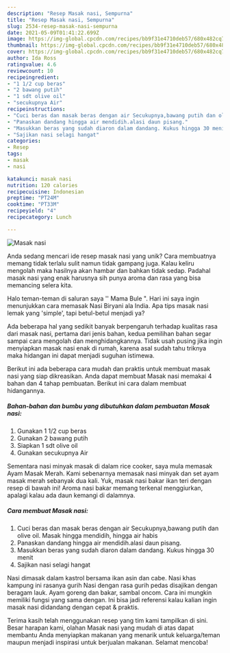 ```yaml
---
description: "Resep Masak nasi, Sempurna"
title: "Resep Masak nasi, Sempurna"
slug: 2534-resep-masak-nasi-sempurna
date: 2021-05-09T01:41:22.699Z
image: https://img-global.cpcdn.com/recipes/bb9f31e4710deb57/680x482cq70/masak-nasi-foto-resep-utama.jpg
thumbnail: https://img-global.cpcdn.com/recipes/bb9f31e4710deb57/680x482cq70/masak-nasi-foto-resep-utama.jpg
cover: https://img-global.cpcdn.com/recipes/bb9f31e4710deb57/680x482cq70/masak-nasi-foto-resep-utama.jpg
author: Ida Ross
ratingvalue: 4.6
reviewcount: 10
recipeingredient:
- "1 1/2 cup beras"
- "2 bawang putih"
- "1 sdt olive oil"
- "secukupnya Air"
recipeinstructions:
- "Cuci beras dan masak beras dengan air Secukupnya,bawang putih dan olive oil. Masak hingga mendidih, hingga air habis"
- "Panaskan dandang hingga air mendidih.alasi daun pisang."
- "Masukkan beras yang sudah diaron dalam dandang. Kukus hingga 30 menit"
- "Sajikan nasi selagi hangat"
categories:
- Resep
tags:
- masak
- nasi

katakunci: masak nasi 
nutrition: 120 calories
recipecuisine: Indonesian
preptime: "PT24M"
cooktime: "PT33M"
recipeyield: "4"
recipecategory: Lunch

---
```



![Masak nasi](https://img-global.cpcdn.com/recipes/bb9f31e4710deb57/680x482cq70/masak-nasi-foto-resep-utama.jpg)

Anda sedang mencari ide resep masak nasi yang unik? Cara membuatnya memang tidak terlalu sulit namun tidak gampang juga. Kalau keliru mengolah maka hasilnya akan hambar dan bahkan tidak sedap. Padahal masak nasi yang enak harusnya sih punya aroma dan rasa yang bisa memancing selera kita.

Halo teman-teman di saluran saya &#39;&#39; Mama Bule &#34;. Hari ini saya ingin menunjukkan cara memasak Nasi Biryani ala India. Apa tips masak nasi lemak yang &#39;simple&#39;, tapi betul-betul menjadi ya?

Ada beberapa hal yang sedikit banyak berpengaruh terhadap kualitas rasa dari masak nasi, pertama dari jenis bahan, kedua pemilihan bahan segar sampai cara mengolah dan menghidangkannya. Tidak usah pusing jika ingin menyiapkan masak nasi enak di rumah, karena asal sudah tahu triknya maka hidangan ini dapat menjadi suguhan istimewa.


Berikut ini ada beberapa cara mudah dan praktis untuk membuat masak nasi yang siap dikreasikan. Anda dapat membuat Masak nasi memakai 4 bahan dan 4 tahap pembuatan. Berikut ini cara dalam membuat hidangannya.

<!--inarticleads1-->

##### Bahan-bahan dan bumbu yang dibutuhkan dalam pembuatan Masak nasi:

1. Gunakan 1 1/2 cup beras
1. Gunakan 2 bawang putih
1. Siapkan 1 sdt olive oil
1. Gunakan secukupnya Air


Sementara nasi minyak masak di dalam rice cooker, saya mula memasak Ayam Masak Merah. Kami sebenarnya memasak nasi minyak dan set ayam masak merah sebanyak dua kali. Yuk, masak nasi bakar ikan teri dengan resep di bawah ini! Aroma nasi bakar memang terkenal menggiurkan, apalagi kalau ada daun kemangi di dalamnya. 

<!--inarticleads2-->

##### Cara membuat Masak nasi:

1. Cuci beras dan masak beras dengan air Secukupnya,bawang putih dan olive oil. Masak hingga mendidih, hingga air habis
1. Panaskan dandang hingga air mendidih.alasi daun pisang.
1. Masukkan beras yang sudah diaron dalam dandang. Kukus hingga 30 menit
1. Sajikan nasi selagi hangat


Nasi dimasak dalam kastrol bersama ikan asin dan cabe. Nasi khas kampung ini rasanya gurih Nasi dengan rasa gurih pedas disajikan dengan beragam lauk. Ayam goreng dan bakar, sambal oncom. Cara ini mungkin memiliki fungsi yang sama dengan. Ini bisa jadi referensi kalau kalian ingin masak nasi didandang dengan cepat &amp; praktis. 

Terima kasih telah menggunakan resep yang tim kami tampilkan di sini. Besar harapan kami, olahan Masak nasi yang mudah di atas dapat membantu Anda menyiapkan makanan yang menarik untuk keluarga/teman maupun menjadi inspirasi untuk berjualan makanan. Selamat mencoba!
